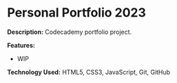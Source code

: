 # Personal Portfolio 2023

**Description:** Codecademy portfolio project.

**Features:** 
- WIP

**Technology Used:** HTML5, CSS3, JavaScript, Git, GitHub
